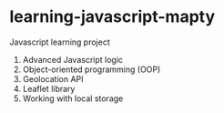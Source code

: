 # learning-javascript-mapty

Javascript learning project
1. Advanced Javascript logic
2. Object-oriented programming (OOP)
3. Geolocation API
4. Leaflet library
5. Working with local storage
